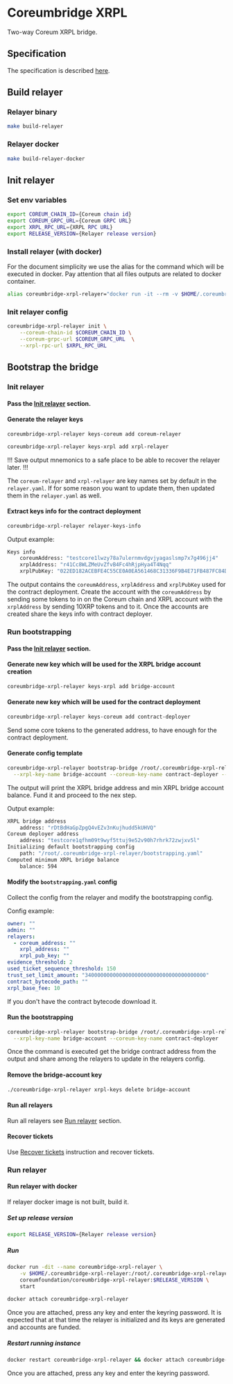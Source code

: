 # Coreumbridge XRPL

Two-way Coreum XRPL bridge.

## Specification

The specification is described [here](spec/spec.md).

## Build relayer

### Relayer binary

```bash 
make build-relayer
```

### Relayer docker

```bash 
make build-relayer-docker
```

## Init relayer

### Set env variables

```bash
export COREUM_CHAIN_ID={Coreum chain id}
export COREUM_GRPC_URL={Coreum GRPC URL}
export XRPL_RPC_URL={XRPL RPC URL}
export RELEASE_VERSION={Relayer release version}
```

### Install relayer (with docker)

For the document simplicity we use the alias for the command which will be executed in docker.
Pay attention that all files outputs are related to docker container.

```bash
alias coreumbridge-xrpl-relayer="docker run -it --rm -v $HOME/.coreumbridge-xrpl-relayer:/root/.coreumbridge-xrpl-relayer coreumfoundation/coreumbridge-xrpl-relayer:$RELEASE_VERSION"
```

### Init relayer config

```bash
coreumbridge-xrpl-relayer init \
    --coreum-chain-id $COREUM_CHAIN_ID \
    --coreum-grpc-url $COREUM_GRPC_URL  \
    --xrpl-rpc-url $XRPL_RPC_URL   
```

## Bootstrap the bridge

### Init relayer

#### Pass the [Init relayer](#init-relayer ) section.

#### Generate the relayer keys

```bash
coreumbridge-xrpl-relayer keys-coreum add coreum-relayer

coreumbridge-xrpl-relayer keys-xrpl add xrpl-relayer
```

!!! Save output mnemonics to a safe place to be able to recover the relayer later. !!!

The `coreum-relayer` and `xrpl-relayer` are key names set by default in the `relayer.yaml`. If for some reason you want
to update them, then updated them in the `relayer.yaml` as well.

#### Extract keys info for the contract deployment

```bash
coreumbridge-xrpl-relayer relayer-keys-info
```

Output example:

```bash
Keys info
    coreumAddress: "testcore1lwzy78a7ulernmvdgvjyagaslsmp7x7g496jj4"
    xrplAddress: "r41Cc8WLZMeUvZfvB4Fc4hRjpHya4T4Nqq"
    xrplPubKey: "022ED182ACEBFE4C55CE0A0EA561468C31336F9B4E71FB487FC84D94A2826F1C10"
```

The output contains the `coreumAddress`, `xrplAddress` and `xrplPubKey` used for the contract deployment.
Create the account with the `coreumAddress` by sending some tokens to in on the Coreum chain and XRPL account with the
`xrplAddress` by sending 10XRP tokens and to it. Once the accounts are created share the keys info with contract
deployer.

### Run bootstrapping

#### Pass the [Init relayer](#init-relayer) section.

#### Generate new key which will be used for the XRPL bridge account creation

```bash
coreumbridge-xrpl-relayer keys-xrpl add bridge-account
```

#### Generate new key which will be used for the contract deployment

```bash
coreumbridge-xrpl-relayer keys-coreum add contract-deployer
```

Send some core tokens to the generated address, to have enough for the contract deployment.

#### Generate config template

```bash
coreumbridge-xrpl-relayer bootstrap-bridge /root/.coreumbridge-xrpl-relayer/bootstrapping.yaml \
  --xrpl-key-name bridge-account --coreum-key-name contract-deployer --init-only --relayers-count 32
```

The output will print the XRPL bridge address and min XRPL bridge account balance. Fund it and proceed to the nex step.

Output example:

```bash
XRPL bridge address
    address: "rDtBdHaGpZpgQ4vEZv3nKujhudd5kUHVQ"
Coreum deployer address
    address: "testcore1qfhm09t9wyf5ttuj9e52v90h7rhrk72zwjxv5l"
Initializing default bootstrapping config
    path: "/root/.coreumbridge-xrpl-relayer/bootstrapping.yaml"
Computed minimum XRPL bridge balance
    balance: 594
```

#### Modify the `bootstrapping.yaml` config

Collect the config from the relayer and modify the bootstrapping config.

Config example:

```yaml
owner: ""
admin: ""
relayers:
  - coreum_address: ""
    xrpl_address: ""
    xrpl_pub_key: ""
evidence_threshold: 2
used_ticket_sequence_threshold: 150
trust_set_limit_amount: "340000000000000000000000000000000000000"
contract_bytecode_path: ""
xrpl_base_fee: 10
```

If you don't have the contract bytecode download it.

#### Run the bootstrapping

```bash
coreumbridge-xrpl-relayer bootstrap-bridge /root/.coreumbridge-xrpl-relayer/bootstrapping.yaml \
  --xrpl-key-name bridge-account --coreum-key-name contract-deployer
```

Once the command is executed get the bridge contract address from the output and share among the relayers to update in
the relayers config.

#### Remove the bridge-account key

```bash
./coreumbridge-xrpl-relayer xrpl-keys delete bridge-account 
```

#### Run all relayers

Run all relayers see [Run relayer](#run-relayer) section.

#### Recover tickets

Use [Recover tickets](#recover-tickets) instruction and recover tickets.

### Run relayer

#### Run relayer with docker

If relayer docker image is not built, build it.

##### Set up release version

```bash
export RELEASE_VERSION={Relayer release version}
```

##### Run

```bash
docker run -dit --name coreumbridge-xrpl-relayer \
    -v $HOME/.coreumbridge-xrpl-relayer:/root/.coreumbridge-xrpl-relayer \
    coreumfoundation/coreumbridge-xrpl-relayer:$RELEASE_VERSION \
    start
  
docker attach coreumbridge-xrpl-relayer
```

Once you are attached, press any key and enter the keyring password.
It is expected that at that time the relayer is initialized and its keys are generated and accounts are funded.

##### Restart running instance

```bash
docker restart coreumbridge-xrpl-relayer && docker attach coreumbridge-xrpl-relayer
```

Once you are attached, press any key and enter the keyring password.

